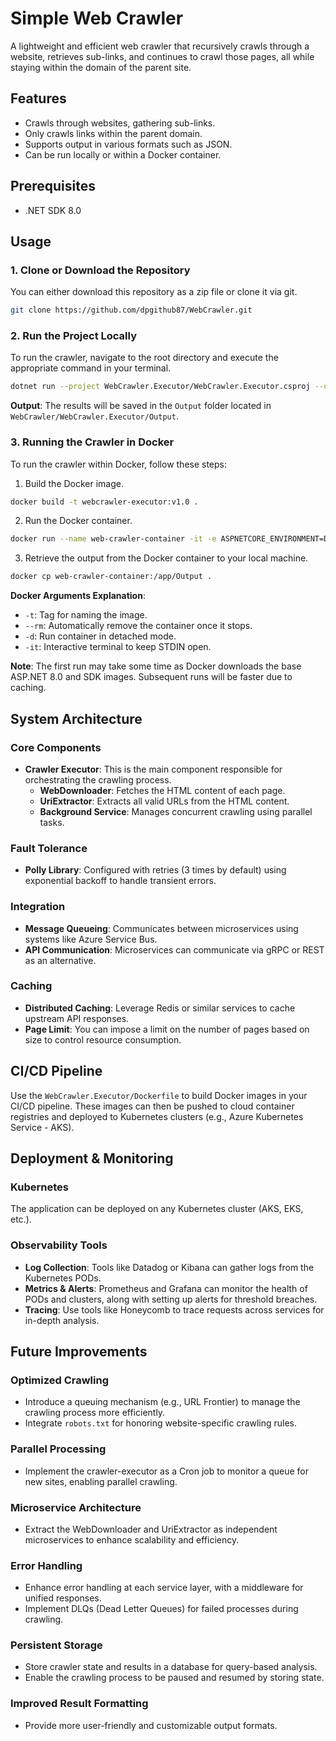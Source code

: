 # Simple Web Crawler

A lightweight and efficient web crawler that recursively crawls through a website, retrieves sub-links, and continues to crawl those pages, all while staying within the domain of the parent site.

## Features

- Crawls through websites, gathering sub-links.
- Only crawls links within the parent domain.
- Supports output in various formats such as JSON.
- Can be run locally or within a Docker container.

## Prerequisites

- .NET SDK 8.0

## Usage

### 1. Clone or Download the Repository

You can either download this repository as a zip file or clone it via git.
```bash
git clone https://github.com/dpgithub87/WebCrawler.git
```
### 2. Run the Project Locally

To run the crawler, navigate to the root directory and execute the appropriate command in your terminal.
```bash
dotnet run --project WebCrawler.Executor/WebCrawler.Executor.csproj --url "https://bing.com" --maxdepth 1 --format "json"
```
**Output**: The results will be saved in the `Output` folder located in `WebCrawler/WebCrawler.Executor/Output`.

### 3. Running the Crawler in Docker

To run the crawler within Docker, follow these steps:

1. Build the Docker image.
```bash
docker build -t webcrawler-executor:v1.0 .
```
2. Run the Docker container.
```bash
docker run --name web-crawler-container -it -e ASPNETCORE_ENVIRONMENT=Development webcrawler-executor:v1.0 --url "https://bing.com" --maxdepth 1 --format "json"
```
3. Retrieve the output from the Docker container to your local machine.
```bash
docker cp web-crawler-container:/app/Output .
```
**Docker Arguments Explanation**:

- `-t`: Tag for naming the image.
- `--rm`: Automatically remove the container once it stops.
- `-d`: Run container in detached mode.
- `-it`: Interactive terminal to keep STDIN open.

**Note**: The first run may take some time as Docker downloads the base ASP.NET 8.0 and SDK images. Subsequent runs will be faster due to caching.

## System Architecture

### Core Components

- **Crawler Executor**: This is the main component responsible for orchestrating the crawling process.
    - **WebDownloader**: Fetches the HTML content of each page.
    - **UriExtractor**: Extracts all valid URLs from the HTML content.
    - **Background Service**: Manages concurrent crawling using parallel tasks.

### Fault Tolerance

- **Polly Library**: Configured with retries (3 times by default) using exponential backoff to handle transient errors.

### Integration

- **Message Queueing**: Communicates between microservices using systems like Azure Service Bus.
- **API Communication**: Microservices can communicate via gRPC or REST as an alternative.

### Caching

- **Distributed Caching**: Leverage Redis or similar services to cache upstream API responses.
- **Page Limit**: You can impose a limit on the number of pages based on size to control resource consumption.

## CI/CD Pipeline

Use the `WebCrawler.Executor/Dockerfile` to build Docker images in your CI/CD pipeline. These images can then be pushed to cloud container registries and deployed to Kubernetes clusters (e.g., Azure Kubernetes Service - AKS).

## Deployment & Monitoring

### Kubernetes

The application can be deployed on any Kubernetes cluster (AKS, EKS, etc.).

### Observability Tools

- **Log Collection**: Tools like Datadog or Kibana can gather logs from the Kubernetes PODs.
- **Metrics & Alerts**: Prometheus and Grafana can monitor the health of PODs and clusters, along with setting up alerts for threshold breaches.
- **Tracing**: Use tools like Honeycomb to trace requests across services for in-depth analysis.

## Future Improvements

### Optimized Crawling

- Introduce a queuing mechanism (e.g., URL Frontier) to manage the crawling process more efficiently.
- Integrate `robots.txt` for honoring website-specific crawling rules.

### Parallel Processing

- Implement the crawler-executor as a Cron job to monitor a queue for new sites, enabling parallel crawling.

### Microservice Architecture

- Extract the WebDownloader and UriExtractor as independent microservices to enhance scalability and efficiency.

### Error Handling

- Enhance error handling at each service layer, with a middleware for unified responses.
- Implement DLQs (Dead Letter Queues) for failed processes during crawling.

### Persistent Storage

- Store crawler state and results in a database for query-based analysis.
- Enable the crawling process to be paused and resumed by storing state.

### Improved Result Formatting

- Provide more user-friendly and customizable output formats.
